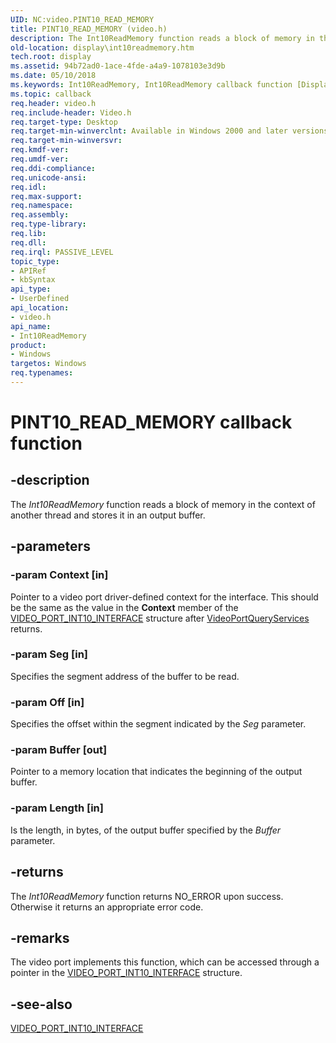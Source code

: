 ```yaml
---
UID: NC:video.PINT10_READ_MEMORY
title: PINT10_READ_MEMORY (video.h)
description: The Int10ReadMemory function reads a block of memory in the context of another thread and stores it in an output buffer.
old-location: display\int10readmemory.htm
tech.root: display
ms.assetid: 94b72ad0-1ace-4fde-a4a9-1078103e3d9b
ms.date: 05/10/2018
ms.keywords: Int10ReadMemory, Int10ReadMemory callback function [Display Devices], PINT10_READ_MEMORY, PINT10_READ_MEMORY callback, VideoPort_Functions_fab5815b-1478-4d19-823f-05fd1de02b0c.xml, display.int10readmemory, video/Int10ReadMemory
ms.topic: callback
req.header: video.h
req.include-header: Video.h
req.target-type: Desktop
req.target-min-winverclnt: Available in Windows 2000 and later versions of the Windows operating systems.
req.target-min-winversvr: 
req.kmdf-ver: 
req.umdf-ver: 
req.ddi-compliance: 
req.unicode-ansi: 
req.idl: 
req.max-support: 
req.namespace: 
req.assembly: 
req.type-library: 
req.lib: 
req.dll: 
req.irql: PASSIVE_LEVEL
topic_type:
- APIRef
- kbSyntax
api_type:
- UserDefined
api_location:
- video.h
api_name:
- Int10ReadMemory
product:
- Windows
targetos: Windows
req.typenames: 
---
```


# PINT10_READ_MEMORY callback function


## -description


The <i>Int10ReadMemory </i>function reads a block of memory in the context of another thread and stores it in an output buffer.


## -parameters




### -param Context [in]

Pointer to a video port driver-defined context for the interface. This should be the same as the value in the <b>Context</b> member of the <a href="https://msdn.microsoft.com/library/windows/hardware/ff570539">VIDEO_PORT_INT10_INTERFACE</a> structure after <a href="https://msdn.microsoft.com/library/windows/hardware/ff570337">VideoPortQueryServices</a> returns.


### -param Seg [in]

Specifies the segment address of the buffer to be read.


### -param Off [in]

Specifies the offset within the segment indicated by the <i>Seg</i> parameter.


### -param Buffer [out]

Pointer to a memory location that indicates the beginning of the output buffer. 


### -param Length [in]

Is the length, in bytes, of the output buffer specified by the <i>Buffer</i> parameter.


## -returns



The <i>Int10ReadMemory</i> function returns NO_ERROR upon success. Otherwise it returns an appropriate error code.




## -remarks



The video port implements this function, which can be accessed through a pointer in the <a href="https://msdn.microsoft.com/library/windows/hardware/ff570539">VIDEO_PORT_INT10_INTERFACE</a> structure.




## -see-also




<a href="https://msdn.microsoft.com/library/windows/hardware/ff570539">VIDEO_PORT_INT10_INTERFACE</a>
 

 

